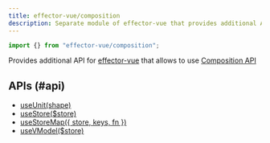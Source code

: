 ```yaml
---
title: effector-vue/composition
description: Separate module of effector-vue that provides additional API for composition API
---
```


```ts
import {} from "effector-vue/composition";
```

Provides additional API for [effector-vue](/en/api/effector-vue) that allows to use [Composition API](https://v3.vuejs.org/guide/composition-api-introduction.html)

## APIs (#api)

- [useUnit(shape)](/en/api/effector-vue/useUnit)
- [useStore($store)](/en/api/effector-vue/useStore)
- [useStoreMap({ store, keys, fn })](/en/api/effector-vue/useStoreMap)
- [useVModel($store)](/en/api/effector-vue/useVModel)
